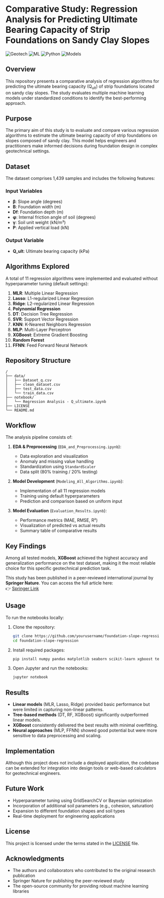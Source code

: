 # Comparative Study: Regression Analysis for Predicting Ultimate Bearing Capacity of Strip Foundations on Sandy Clay Slopes

![Geotech](https://img.shields.io/badge/Domain-Geotechnical%20Engineering-orange)
![ML](https://img.shields.io/badge/ML-Regression%20Comparison-blue)
![Python](https://img.shields.io/badge/Language-Python-green)
![Models](https://img.shields.io/badge/Algorithms-11%20Models-red)

## Overview

This repository presents a comparative analysis of regression algorithms for predicting the ultimate bearing capacity (Q<sub>ult</sub>) of strip foundations located on sandy clay slopes. The study evaluates multiple machine learning models under standardized conditions to identify the best-performing approach.

## Purpose

The primary aim of this study is to evaluate and compare various regression algorithms to estimate the ultimate bearing capacity of strip foundations on slopes composed of sandy clay. This model helps engineers and practitioners make informed decisions during foundation design in complex geotechnical settings.

## Dataset

The dataset comprises 1,439 samples and includes the following features:

### Input Variables
- **β**: Slope angle (degrees)
- **B**: Foundation width (m)
- **Df**: Foundation depth (m)
- **φ**: Internal friction angle of soil (degrees)
- **γ**: Soil unit weight (kN/m³)
- **P**: Applied vertical load (kN)

### Output Variable
- **Q_ult**: Ultimate bearing capacity (kPa)

## Algorithms Explored

A total of 11 regression algorithms were implemented and evaluated without hyperparameter tuning (default settings):

1. **MLR**: Multiple Linear Regression  
2. **Lasso**: L1-regularized Linear Regression  
3. **Ridge**: L2-regularized Linear Regression  
4. **Polynomial Regression**  
5. **DT**: Decision Tree Regression  
6. **SVR**: Support Vector Regression  
7. **KNN**: K-Nearest Neighbors Regression  
8. **MLP**: Multi-Layer Perceptron  
9. **XGBoost**: Extreme Gradient Boosting  
10. **Random Forest**  
11. **FFNN**: Feed Forward Neural Network  

## Repository Structure

```
/
├── data/
│   ├── Dataset_q.csv
│   ├── clean_dataset.csv
│   ├── test_data.csv
│   └── train_data.csv
├── notebook/
│   └── Regression Analysis - Q_ultimate.ipynb
├── LICENSE
└── README.md
```

## Workflow

The analysis pipeline consists of:

1. **EDA & Preprocessing** (`EDA_and_Preprocessing.ipynb`):
   - Data exploration and visualization
   - Anomaly and missing value handling
   - Standardization using `StandardScaler`
   - Data split (80% training / 20% testing)

2. **Model Development** (`Modeling_All_Algorithms.ipynb`):
   - Implementation of all 11 regression models
   - Training using default hyperparameters
   - Prediction and comparison based on uniform input

3. **Model Evaluation** (`Evaluation_Results.ipynb`):
   - Performance metrics (MAE, RMSE, R²)
   - Visualization of predicted vs actual results
   - Summary table of comparative results

## Key Findings

Among all tested models, **XGBoost** achieved the highest accuracy and generalization performance on the test dataset, making it the most reliable choice for this specific geotechnical prediction task.

This study has been published in a peer-reviewed international journal by **Springer Nature**. You can access the full article here:  
👉 [Springer Link](https://link.springer.com/article/10.1007/s40515-025-00544-5)

## Usage

To run the notebooks locally:

1. Clone the repository:
   ```bash
   git clone https://github.com/yourusername/foundation-slope-regression.git
   cd foundation-slope-regression
   ```

2. Install required packages:
   ```bash
   pip install numpy pandas matplotlib seaborn scikit-learn xgboost tensorflow
   ```

3. Open Jupyter and run the notebooks:
   ```bash
   jupyter notebook
   ```

## Results

- **Linear models** (MLR, Lasso, Ridge) provided basic performance but were limited in capturing non-linear patterns.
- **Tree-based methods** (DT, RF, XGBoost) significantly outperformed linear models.
- **XGBoost** consistently delivered the best results with minimal overfitting.
- **Neural approaches** (MLP, FFNN) showed good potential but were more sensitive to data preprocessing and scaling.

## Implementation

Although this project does not include a deployed application, the codebase can be extended for integration into design tools or web-based calculators for geotechnical engineers.

## Future Work

- Hyperparameter tuning using GridSearchCV or Bayesian optimization  
- Incorporation of additional soil parameters (e.g., cohesion, saturation)  
- Expansion to different foundation shapes and soil types  
- Real-time deployment for engineering applications

## License

This project is licensed under the terms stated in the [LICENSE](LICENSE) file.

## Acknowledgments

- The authors and collaborators who contributed to the original research publication  
- Springer Nature for publishing the peer-reviewed study  
- The open-source community for providing robust machine learning libraries
